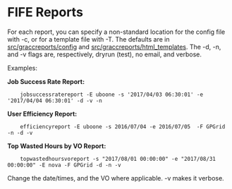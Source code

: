 FIFE Reports
=====================================

For each report, you can specify a non-standard location for the config file with -c, or for a template file with -T.  The defaults are in [src/graccreports/config](https://github.com/shreyb/gracc-reporting/tree/master/src/graccreports/config) and [src/graccreports/html_templates](https://github.com/shreyb/gracc-reporting/tree/master/src/graccreports/html_templates).
The -d, -n, and -v flags are, respectively, dryrun (test), no email, and verbose.

Examples:

**Job Success Rate Report:**
```    
    jobsuccessratereport -E uboone -s '2017/04/03 06:30:01' -e '2017/04/04 06:30:01' -d -v -n
```

**User Efficiency Report:**
```
    efficiencyreport -E uboone -s 2016/07/04 -e 2016/07/05  -F GPGrid  -n -d -v
```

**Top Wasted Hours by VO Report:**
```    
    topwastedhoursvoreport -s "2017/08/01 00:00:00" -e "2017/08/31 00:00:00" -E nova -F GPGrid -d -n -v
```

Change the date/times, and the VO where applicable.  -v makes it verbose.
